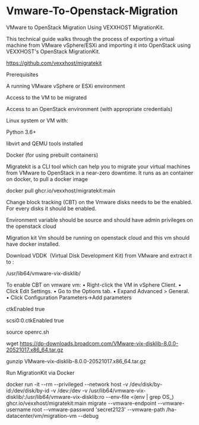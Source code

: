 # Vmware-To-Openstack-Migration

VMware to OpenStack Migration Using VEXXHOST MigrationKit.

This technical guide walks through the process of exporting a virtual machine from VMware vSphere/ESXi and importing it into OpenStack using VEXXHOST's OpenStack MigrationKit.

https://github.com/vexxhost/migratekit

Prerequisites

A running VMware vSphere or ESXi environment

Access to the VM to be migrated

Access to an OpenStack environment (with appropriate credentials)

Linux system or VM with:

Python 3.6+

libvirt and QEMU tools installed

Docker (for using prebuilt containers)

Migratekit is a CLI tool which can help you to migrate your virtual machines from VMware to OpenStack in a near-zero downtime. It runs as an container on docker, to pull a docker image 

docker pull ghcr.io/vexxhost/migratekit:main

Change block tracking (CBT) on the Vmware disks needs to be the enabled. For every disks it should be enabled.

Environment variable should be source and should have admin privileges on the openstack cloud

Migration kit Vm should be running on openstack cloud and this vm should have docker installed. 

Download VDDK  (Virtual Disk Development Kit) from VMware and extract it to :

/usr/lib64/vmware-vix-disklib/

To enable CBT on vmware vm:
•	Right-click the VM in vSphere Client.
•	Click Edit Settings.
•	Go to the Options tab.
•	Expand Advanced > General.
•	Click Configuration Parameters->Add parameters

ctkEnabled true

scsi0:0.ctkEnabled true

source openrc.sh

wget https://dp-downloads.broadcom.com/VMware-vix-disklib-8.0.0-20521017.x86_64.tar.gz

gunzip VMware-vix-disklib-8.0.0-20521017.x86_64.tar.gz

Run MigrationKit via Docker

docker run -it --rm --privileged   --network host -v /dev/disk/by-id:/dev/disk/by-id  -v /dev:/dev   -v /usr/lib64/vmware-vix-disklib/:/usr/lib64/vmware-vix-disklib:ro   --env-file <(env | grep OS_)   ghcr.io/vexxhost/migratekit:main   migrate    --vmware-endpoint <ip address> --vmware-username root --vmware-password 'secret2123'   --vmware-path /ha-datacenter/vm/migration-vm --debug
